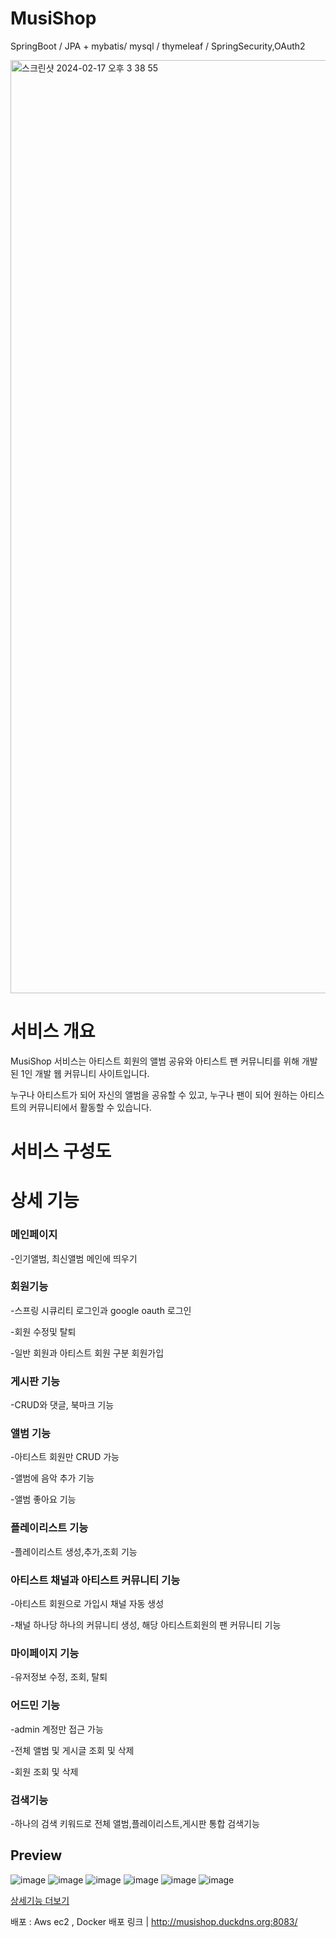 # MusiShop
SpringBoot /
JPA + mybatis/
mysql /
thymeleaf /
SpringSecurity,OAuth2


<img width="1493" alt="스크린샷 2024-02-17 오후 3 38 55" src="https://github.com/Kim-Dayeong/MusiShop/assets/114847045/9fcb2c59-9a37-4f3e-bd5c-ba238008c7f4">

# 서비스 개요

MusiShop 서비스는 아티스트 회원의 앨범 공유와 아티스트 팬 커뮤니티를 위해 개발된 1인 개발 웹 커뮤니티 사이트입니다. 

누구나 아티스트가 되어 자신의 앨범을 공유할 수 있고, 누구나 팬이 되어 원하는 아티스트의 커뮤니티에서 활동할 수 있습니다.

# 서비스 구성도 

# 상세 기능 
### 메인페이지 
-인기앨범, 최신앨범 메인에 띄우기
### 회원기능
-스프링 시큐리티 로그인과 google oauth 로그인

-회원 수정및 탈퇴

-일반 회원과 아티스트 회원 구분 회원가입
### 게시판 기능 
-CRUD와 댓글, 북마크 기능
### 앨범 기능 
-아티스트 회원만 CRUD 가능

-앨범에 음악 추가 기능

-앨범 좋아요 기능

### 플레이리스트 기능
-플레이리스트 생성,추가,조회 기능
### 아티스트 채널과 아티스트 커뮤니티 기능
-아티스트 회원으로 가입시 채널 자동 생성

-채널 하나당 하나의 커뮤니티 생성, 해당 아티스트회원의 팬 커뮤니티 기능 

### 마이페이지 기능
-유저정보 수정, 조회, 탈퇴 
### 어드민 기능 
-admin 계정만 접근 가능

-전체 앨범 및 게시글 조회 및 삭제

-회원 조회 및 삭제 
### 검색기능
-하나의 검색 키워드로 전체 앨범,플레이리스트,게시판 통합 검색기능 
## Preview
![image](https://github.com/Kim-Dayeong/MusiShop/assets/114847045/46e00d54-b8d6-4a93-8d99-61582afe6e27)
![image](https://github.com/Kim-Dayeong/MusiShop/assets/114847045/40ad9760-5c9c-4e89-b35f-1b3242212e1b)
![image](https://github.com/Kim-Dayeong/MusiShop/assets/114847045/e79011fd-e354-4082-9ab2-14eb8f8afe28)
![image](https://github.com/Kim-Dayeong/MusiShop/assets/114847045/ea837e26-f468-4e4a-9455-b70ab4749550)
![image](https://github.com/Kim-Dayeong/MusiShop/assets/114847045/f1fd4fd8-01b2-468a-a7bf-c4100acd7edf)
![image](https://github.com/Kim-Dayeong/MusiShop/assets/114847045/b6176032-c088-4b6b-a80c-9d21b01752f7)

[상세기능 더보기](https://yy000889.tistory.com/827)


배포 : Aws ec2 , Docker 
배포 링크 | http://musishop.duckdns.org:8083/ 

